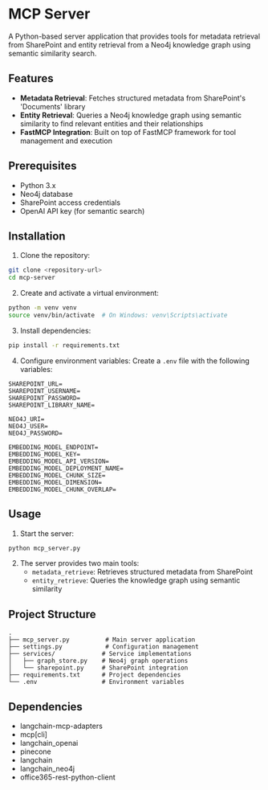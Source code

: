 # MCP Server

A Python-based server application that provides tools for metadata retrieval from SharePoint and entity retrieval from a Neo4j knowledge graph using semantic similarity search.

## Features

- **Metadata Retrieval**: Fetches structured metadata from SharePoint's 'Documents' library
- **Entity Retrieval**: Queries a Neo4j knowledge graph using semantic similarity to find relevant entities and their relationships
- **FastMCP Integration**: Built on top of FastMCP framework for tool management and execution

## Prerequisites

- Python 3.x
- Neo4j database
- SharePoint access credentials
- OpenAI API key (for semantic search)

## Installation

1. Clone the repository:
```bash
git clone <repository-url>
cd mcp-server
```

2. Create and activate a virtual environment:
```bash
python -m venv venv
source venv/bin/activate  # On Windows: venv\Scripts\activate
```

3. Install dependencies:
```bash
pip install -r requirements.txt
```

4. Configure environment variables:
Create a `.env` file with the following variables:
```
SHAREPOINT_URL=
SHAREPOINT_USERNAME=
SHAREPOINT_PASSWORD=
SHAREPOINT_LIBRARY_NAME=

NEO4J_URI=
NEO4J_USER=
NEO4J_PASSWORD=

EMBEDDING_MODEL_ENDPOINT=
EMBEDDING_MODEL_KEY=
EMBEDDING_MODEL_API_VERSION=
EMBEDDING_MODEL_DEPLOYMENT_NAME=
EMBEDDING_MODEL_CHUNK_SIZE=
EMBEDDING_MODEL_DIMENSION=
EMBEDDING_MODEL_CHUNK_OVERLAP=
```

## Usage

1. Start the server:
```bash
python mcp_server.py
```

2. The server provides two main tools:
   - `metadata_retrieve`: Retrieves structured metadata from SharePoint
   - `entity_retrieve`: Queries the knowledge graph using semantic similarity

## Project Structure

```
.
├── mcp_server.py          # Main server application
├── settings.py            # Configuration management
├── services/             # Service implementations
│   ├── graph_store.py    # Neo4j graph operations
│   └── sharepoint.py     # SharePoint integration
├── requirements.txt      # Project dependencies
└── .env                  # Environment variables
```

## Dependencies

- langchain-mcp-adapters
- mcp[cli]
- langchain_openai
- pinecone
- langchain
- langchain_neo4j
- office365-rest-python-client
